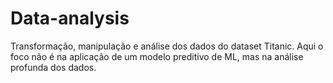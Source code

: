 # Data-analysis
Transformação, manipulação e análise dos dados do dataset Titanic.
Aqui o foco não é na aplicação de um modelo preditivo de ML, mas na análise profunda dos dados.
